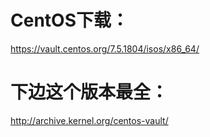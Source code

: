 # CentOS下载：

https://vault.centos.org/7.5.1804/isos/x86_64/

# 下边这个版本最全：

http://archive.kernel.org/centos-vault/









